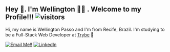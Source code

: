 ## Hey 👋. I'm Wellington 👨‍💻 . Welcome to my Profile!!! ![visitors](https://visitor-badge.laobi.icu/badge?page_id=tonpasso)

Hi, my name is Wellington Passo and I'm from Recife, Brazil. I'm studying to be a Full-Stack Web Developer at [Trybe](https://www.betrybe.com/) :rocket:

<a href="mailto:tonpasso10@gmail.com">![Email Me!!](https://img.shields.io/badge/Gmail-D14836?style=for-the-badge&logo=gmail&logoColor=white)</a> <a href="https://www.linkedin.com/in/wellington-passo/">![LinkedIn](https://img.shields.io/badge/LinkedIn-0077B5?style=for-the-badge&logo=linkedin&logoColor=white)</a>

<!--
**tonpasso/tonpasso** is a ✨ _special_ ✨ repository because its `README.md` (this file) appears on your GitHub profile.

Here are some ideas to get you started:

- 🔭 I’m currently working on ...
- 🌱 I’m currently studying to be a Full-Stack Developer at [Trybe](https://www.betrybe.com/) :rocket:...
- 👯 I’m looking to collaborate on ...
- 🤔 I’m looking for help with ...
- 💬 Ask me about ...
- 📫 How to reach me: ...
- 😄 Pronouns: ...
- ⚡ Fun fact: ...
-->
